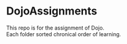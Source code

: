 # DojoAssignments

This repo is for the assignment of Dojo.<br>
Each folder sorted chronical order of learning.
